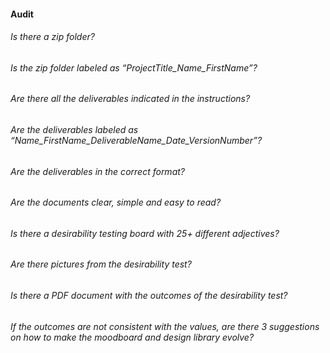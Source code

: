 #### Audit 

###### Is there a zip folder?
###### Is the zip folder labeled as “ProjectTitle_Name_FirstName”?
###### Are there all the deliverables indicated in the instructions?
###### Are the deliverables labeled as “Name_FirstName_DeliverableName_Date_VersionNumber”?
###### Are the deliverables in the correct format?
###### Are the documents clear, simple and easy to read?
###### Is there a desirability testing board with 25+ different adjectives?
###### Are there pictures from the desirability test?
###### Is there a PDF document with the outcomes of the desirability test?
###### If the outcomes are not consistent with the values, are there 3 suggestions on how to make the moodboard and design library evolve?